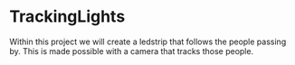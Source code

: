 ﻿# TrackingLights
Within this project we will create a ledstrip that follows the people passing by. This is made possible with a camera that tracks those people.

